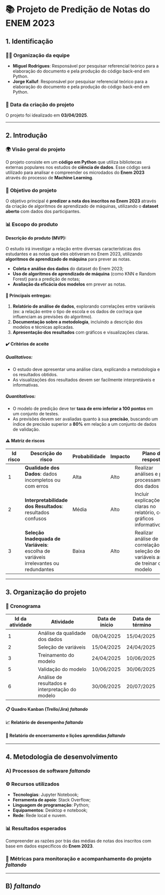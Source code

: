 # 📚 **Projeto de Predição de Notas do ENEM 2023**

## 1. Identificação

### 👨‍💻 **Organização da equipe**

- **Miguel Rodrigues**: Responsável por pesquisar referencial teórico para a elaboração do documento e pela produção do código back-end em Python.
- **Jorge Kalluf**: Responsável por pesquisar referencial teórico para a elaboração do documento e pela produção do código back-end em Python.

### 📅 **Data da criação do projeto**
O projeto foi idealizado em **03/04/2025**.

---

## 2. Introdução

### 🌍 **Visão geral do projeto**
O projeto consiste em um **código em Python** que utiliza bibliotecas externas populares nos estudos de **ciência de dados**. Esse código será utilizado para analisar e compreender os microdados do **Enem 2023** através do processo de **Machine Learning**.

### 🎯 **Objetivo do projeto**
O objetivo principal é **predizer a nota dos inscritos no Enem 2023** através da criação de algoritmos de aprendizado de máquinas, utilizando o **dataset aberto** com dados dos participantes.

### 📊 **Escopo do produto**

#### Descrição do produto (MVP):
O estudo irá investigar a relação entre diversas características dos estudantes e as notas que eles obtiveram no Enem 2023, utilizando **algoritmos de aprendizado de máquina** para prever as notas.

- **Coleta e análise dos dados** do dataset do Enem 2023;
- **Uso de algoritmos de aprendizado de máquina** (como KNN e Random Forest) para a predição de notas;
- **Avaliação da eficácia dos modelos** em prever as notas.

#### 🎁 **Principais entregas**:
1. **Relatório de análise de dados**, explorando correlações entre variáveis (ex: a relação entre o tipo de escola e os dados de cor/raça que influenciam as previsões do algoritmo).
2. **Documentação sobre a metodologia**, incluindo a descrição dos modelos e técnicas aplicadas.
3. **Apresentação dos resultados** com gráficos e visualizações claras.

#### ✔️ **Critérios de aceite**

##### Qualitativos:
- O estudo deve apresentar uma análise clara, explicando a metodologia e os resultados obtidos.
- As visualizações dos resultados devem ser facilmente interpretáveis e informativas.

##### Quantitativos:
- O modelo de predição deve ter **taxa de erro inferior a 100 pontos** em um conjunto de testes.
- As previsões devem ser avaliadas quanto à sua **precisão**, buscando um índice de precisão superior a **80%** em relação a um conjunto de dados de validação.

#### ⚠️ **Matriz de riscos**

| Id risco | Descrição do risco | Probabilidade | Impacto | Plano de resposta | Status do risco |
| --- | --- | --- | --- | --- | --- |
| 1  | **Qualidade dos Dados**: dados incompletos ou com erros | Alta | Alto | Realizar análises e pré-processamento dos dados | Atualmente sem risco |
| 2  | **Interpretabilidade dos Resultados**: resultados confusos | Média | Alto | Incluir explicações claras no relatório, com gráficos informativos | Atualmente sem risco |
| 3  | **Seleção Inadequada de Variáveis**: escolha de variáveis irrelevantes ou redundantes | Baixa | Alto | Realizar análise de correlação e seleção de variáveis antes de treinar o modelo | Atualmente sem risco |

---

## 3. Organização do projeto

### 📅 **Cronograma**

| Id da atividade  | Atividade | Data de início | Data de término |
| ---------------- | --------- | -------------- | --------------- |
| 1  | Análise da qualidade dos dados  | 08/04/2025 | 15/04/2025 | 
| 2  | Seleção de variáveis | 15/04/2025 | 24/04/2025 |
| 3  | Treinamento do modelo  | 24/04/2025 | 10/06/2025 |
| 5  | Validação do modelo  | 10/06/2025 | 30/06/2025 |
| 6  | Análise de resultados e interpretação do modelo  | 30/06/2025 | 20/07/2025 |

#### 📋 **Quadro Kanban** (Trello/Jira) *faltando*

#### 📈 **Relatório de desempenho** *faltando*

#### 📝 **Relatório de encerramento e lições aprendidas** *faltando*

---

## 4. Metodologia de desenvolvimento

### A) **Processos de software** *faltando*

### ⚙️ **Recursos utilizados**

- **Tecnologias**: Jupyter Notebook;
- **Ferramenta de apoio**: Stack Overflow;
- **Linguagem de programação**: Python;
- **Equipamentos**: Desktop e notebook;
- **Rede**: Rede local e nuvem.

### 📊 **Resultados esperados**
Compreender as razões por trás das médias de notas dos inscritos com base em dados específicos do **Enem 2023**.

### 📏 **Métricas para monitoração e acompanhamento do projeto** *faltando*

---

## B) *faltando*
